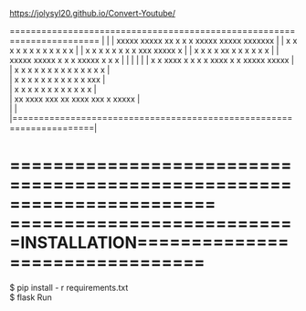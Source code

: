 https://jolysyl20.github.io/Convert-Youtube/


=======================================================================
|                                                                     |
|     xxxxx    xxxxx   xx   x   x       x  xxxxx  xxxxx   xxxxxxx     |
|     x        x   x   x x  x    x     x   x      x   x      x        |
|     x        x   x   x  x x     x   x    xxx    xxxxx      x        |
|     x        x   x   x   xx      x x     x      x  x       x        |
|     xxxxx    xxxxx   x    x       x      xxxxx  x    x     x        |
|                                                                     |
|                                                                     |
|     x    x   xxxx  x   x   x   x   xxxx  x   x  xxxxx  xxxxx        |              
|       x x    x  x  x   x    x x    x  x  x   x    x    x            |                                        
|        x     x  x  x   x     x     x  x  x   x    x    xxx          |   
|       x      x  x  x   x    x      x  x  x   x    x    x            |                      
|     xx       xxxx   xxx   xx       xxxx   xxx     x    xxxxx        |                                                   
|                                                                     |                    
|=====================================================================|                                                                                                   

=======================================================================
===========================INSTALLATION================================
=======================================================================
                               
 $ pip install - r requirements.txt  
 $ flask Run
                                                                                                   
                                                                                                   
                                                                                                   
                                                                                                   
                                                                                                   
                                                                                                   
                                                                                                   

